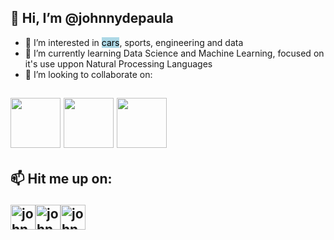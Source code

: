 ## 👋 Hi, I’m @johnnydepaula <img src="https://img.icons8.com/color/48/000000/instagram-verification-badge.png" height="15" width="15"/>
- 👀 I’m interested in <mark style="background-color: lightblue">cars</mark>, sports, engineering and data
- 🌱 I’m currently learning Data Science and Machine Learning, focused on it's use uppon Natural Processing Languages
- 💞️ I’m looking to collaborate on:
## <img src="https://img.icons8.com/color/96/000000/python--v1.png" height="80" width="80" /> <img src="https://img.icons8.com/color/96/000000/postgreesql.png" height="80" width="80" /> <img src="https://img.icons8.com/dusk/128/000000/anaconda.png" height="80" width="80" />

## 📫 Hit me up on: <p align="left"><a href="https://twitter.com/joohnnydias" target="_blank"><img align="center" src="https://img.icons8.com/color/96/000000/twitter-squared.png" alt="johnnydepaula" height="40" width="40" /></a><a href="https://www.linkedin.com/in/johnny-de-paula/" target="_blank"><img align="center" src="https://img.icons8.com/color/96/000000/linkedin.png" alt="johnnydepaula" height="40" width="40" /></a><a href="http://www.instagram.com/joohnnydias/" target="_blank"><img align="center" src="https://img.icons8.com/fluency/96/000000/instagram-new.png" alt="johnnydepaula" height="40" width="40" /></a>
<!---
johnnydepaula/johnnydepaula is a ✨ special ✨ repository because its `README.md` (this file) appears on your GitHub profile.
You can click the Preview link to take a look at your changes.
--->
